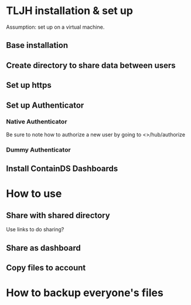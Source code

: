 # TLJH installation & set up

Assumption: set up on a virtual machine.

## Base installation

## Create directory to share data between users

## Set up https

## Set up Authenticator

### Native Authenticator

Be sure to note how to authorize a new user by going to <>/hub/authorize

### Dummy Authenticator

## Install ContainDS Dashboards


# How to use

## Share with shared directory

Use links to do sharing?

## Share as dashboard

## Copy files to account


# How to backup everyone's files
